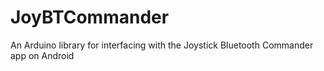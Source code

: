 # JoyBTCommander
An Arduino library for interfacing with the Joystick Bluetooth Commander app on Android 
